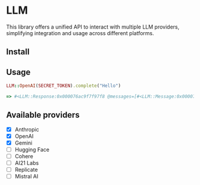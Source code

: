# LLM

This library offers a unified API to interact with multiple LLM providers, simplifying integration and usage across different platforms.

## Install

## Usage

```ruby
LLM::OpenAI(SECRET_TOKEN).complete("Hello")

=> #<LLM::Response:0x000076ac9f7f97f8 @messages=[#<LLM::Message:0x000076ac9f7f9870 @content="Hello! How can I assist you today?", @role="assistant">]>
```

## Available providers

- [x] Anthropic
- [x] OpenAI
- [x] Gemini
- [ ] Hugging Face
- [ ] Cohere
- [ ] AI21 Labs
- [ ] Replicate
- [ ] Mistral AI
